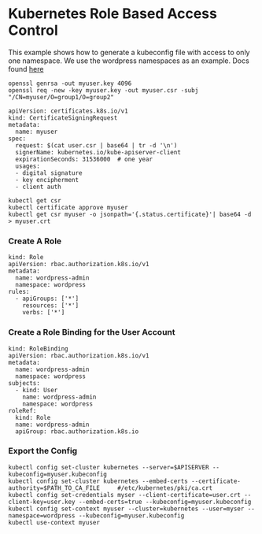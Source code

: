 # Kubernetes Role Based Access Control
This example shows how to generate a kubeconfig file with access to only one namespace. We use the wordpress namespaces as an example.
Docs found [here](https://kubernetes.io/docs/reference/access-authn-authz/certificate-signing-requests/#normal-user)

```
openssl genrsa -out myuser.key 4096
openssl req -new -key myuser.key -out myuser.csr -subj "/CN=myuser/O=group1/O=group2"
```
```
apiVersion: certificates.k8s.io/v1
kind: CertificateSigningRequest
metadata:
  name: myuser
spec:
  request: $(cat user.csr | base64 | tr -d '\n')
  signerName: kubernetes.io/kube-apiserver-client
  expirationSeconds: 31536000  # one year
  usages:
  - digital signature
  - key encipherment
  - client auth
```
```
kubectl get csr
kubectl certificate approve myuser
kubectl get csr myuser -o jsonpath='{.status.certificate}'| base64 -d > myuser.crt
```

### Create A Role
```
kind: Role
apiVersion: rbac.authorization.k8s.io/v1
metadata:
  name: wordpress-admin
  namespace: wordpress
rules:
  - apiGroups: ['*']
    resources: ['*']
    verbs: ['*']
```
### Create a Role Binding for the User Account
```
kind: RoleBinding
apiVersion: rbac.authorization.k8s.io/v1
metadata:
  name: wordpress-admin
  namespace: wordpress
subjects:
  - kind: User
    name: wordpress-admin
    namespace: wordpress
roleRef:
  kind: Role
  name: wordpress-admin
  apiGroup: rbac.authorization.k8s.io
```
### Export the Config
```
kubectl config set-cluster kubernetes --server=$APISERVER --kubeconfig=myuser.kubeconfig
kubectl config set-cluster kubernetes --embed-certs --certificate-authority=$PATH_TO_CA_FILE     #/etc/kubernetes/pki/ca.crt
kubectl config set-credentials myser --client-certificate=user.crt --client-key=user.key --embed-certs=true --kubeconfig=myuser.kubeconfig
kubectl config set-context myuser --cluster=kubernetes --user=myser --namespace=wordpress --kubeconfig=myuser.kubeconfig
kubectl use-context myuser
```
